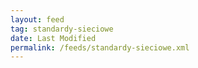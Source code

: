 ```yaml
---
layout: feed
tag: standardy-sieciowe
date: Last Modified
permalink: /feeds/standardy-sieciowe.xml
---
```


